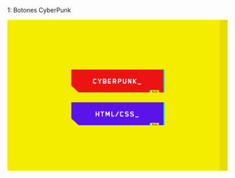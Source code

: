 1: Botones CyberPunk

![video-to-gif](https://raw.githubusercontent.com/marlondeve/Botones/main/Botones%20-%20CyberPunk/CyberPunk.JPG)
